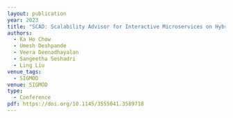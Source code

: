 ```yaml
---
layout: publication
year: 2023
title: "SCAD: Scalability Advisor for Interactive Microservices on Hybrid Clouds"
authors:
  - Ka Ho Chow
  - Umesh Deshpande
  - Veera Deenadhayalan
  - Sangeetha Seshadri
  - Ling Liu
venue_tags:
  - SIGMOD
venue: SIGMOD
type:
  - Conference
pdf: https://doi.org/10.1145/3555041.3589718
---
```

